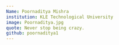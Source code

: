 ```yaml
---
Name: Poornaditya Mishra
institution: KLE Technological University
image: Poornaditya.jpg
quote: Never stop being crazy.
github: poornaditya1
---
```

